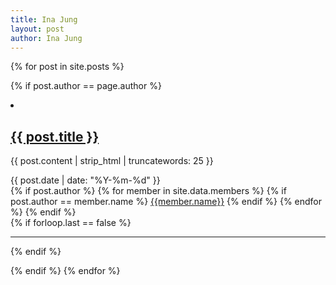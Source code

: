 ```yaml
---
title: Ina Jung
layout: post
author: Ina Jung
---
```


{% for post in site.posts %}
<!-- author 정보가 저자와 같은 경우만 리스트로 출력한다. -->
{% if post.author == page.author %}
<li>
  <h2>
    <a class="post-link" href="{{ post.url | prepend: site.baseurl }}">{{ post.title }}</a>
  </h2>
  <section class="post-excerpt" itemprop="description">
    <p>{{ post.content | strip_html | truncatewords: 25 }}</p>
  </section>
  <section class="post-meta">
    <div class="post-date">{{ post.date | date: "%Y-%m-%d" }}</div>
    <div class="post-categories">
      {% if post.author %}
        {% for member in site.data.members %}
          {% if post.author == member.name %}
          <a href="{{ site.baseurl }}/authors/{{ post.author }}">{{member.name}}</a>
          {% endif %}
        {% endfor %}
      {% endif %}
    </div>
  </section>
</li>
{% if forloop.last == false %}
<hr>
{% endif %}

{% endif %}
{% endfor %}